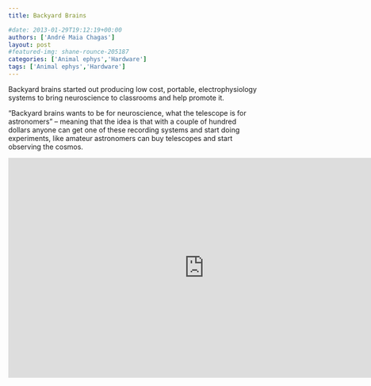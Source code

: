 ```yaml
---
title: Backyard Brains

#date: 2013-01-29T19:12:19+00:00
authors: ['André Maia Chagas']
layout: post
#featured-img: shane-rounce-205187
categories: ['Animal ephys','Hardware']
tags: ['Animal ephys','Hardware']
---
```



Backyard brains started out producing low cost, portable, electrophysiology systems to bring neuroscience to classrooms and help promote it. 


“Backyard brains wants to be for neuroscience, what the telescope is for astronomers” – meaning that the idea is that with a couple of hundred dollars anyone can get one of these recording systems and start doing experiments, like amateur astronomers can buy telescopes and start observing the cosmos.



<iframe width="790" height="444" src="https://www.youtube.com/embed/-mKen7tCDCs" frameborder="0" allow="accelerometer; autoplay; encrypted-media; gyroscope; picture-in-picture" allowfullscreen></iframe>
